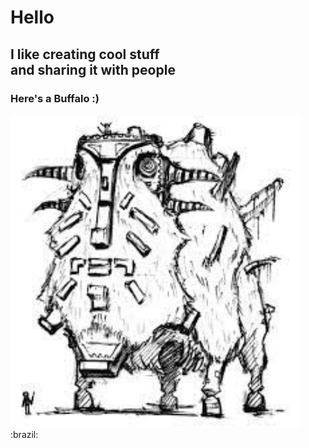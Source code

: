 # <strong>Hello</strong>
## I like creating cool stuff <br> and sharing it with people
### Here's a Buffalo :)

<img height="500px" src="b.jpeg" />
:brazil:

